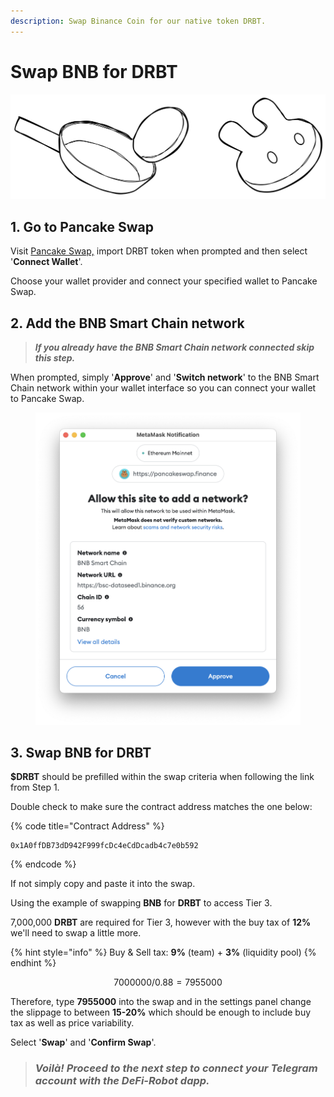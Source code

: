 ```yaml
---
description: Swap Binance Coin for our native token DRBT.
---
```


# Swap BNB for DRBT

<img src="../.gitbook/assets/file.drawing (12).svg" alt="" class="gitbook-drawing">

## 1. Go to Pancake Swap

Visit [Pancake Swap,](https://pancakeswap.finance/swap?outputCurrency=0x1a0ffdb73dd942f999fcdc4ecddcadb4c7e0b592\&chainId=56) import DRBT token when prompted and then select '**Connect Wallet**'.

Choose your wallet provider and connect your specified wallet to Pancake Swap.&#x20;

## 2. Add the BNB Smart Chain network

> _**If you already have the BNB Smart Chain network connected skip this step.**_

When prompted, simply '**Approve**' and  '**Switch network**' to the BNB Smart Chain network within your wallet interface so you can connect your wallet to Pancake Swap.

<figure><img src="../.gitbook/assets/Screenshot 2022-11-29 at 13.13.02.png" alt=""><figcaption></figcaption></figure>

## 3. Swap BNB for DRBT

**$DRBT** should be prefilled within the swap criteria when following the link from Step 1.&#x20;

Double check to make sure the contract address matches the one below:

{% code title="Contract Address" %}
```solidity
0x1A0ffDB73dD942F999fcDc4eCdDcadb4c7e0b592
```
{% endcode %}

If not simply copy and paste it into the swap.

Using the example of swapping **BNB** for **DRBT** to access Tier 3.

7,000,000 **DRBT** are required for Tier 3, however with the buy tax of **12%** we'll need to swap a little  more.

{% hint style="info" %}
Buy & Sell tax: **9%** (team) + **3%** (liquidity pool)
{% endhint %}

$$7000000 / 0.88 = 7955000$$

Therefore, type **7955000** into the swap and in the settings panel change the slippage to between **15-20%** which should be enough to include buy tax as well as price variability.

Select '**Swap**' and '**Confirm Swap**'.

> ### _**Voilà! Proceed to the next step to connect your Telegram account with the DeFi-Robot dapp.**_
